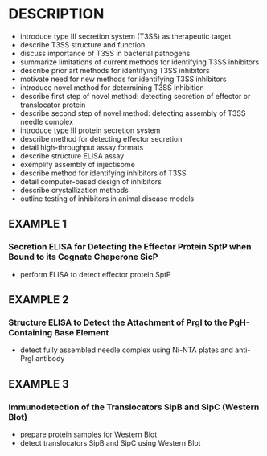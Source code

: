 # DESCRIPTION

- introduce type III secretion system (T3SS) as therapeutic target
- describe T3SS structure and function
- discuss importance of T3SS in bacterial pathogens
- summarize limitations of current methods for identifying T3SS inhibitors
- describe prior art methods for identifying T3SS inhibitors
- motivate need for new methods for identifying T3SS inhibitors
- introduce novel method for determining T3SS inhibition
- describe first step of novel method: detecting secretion of effector or translocator protein
- describe second step of novel method: detecting assembly of T3SS needle complex
- introduce type III protein secretion system
- describe method for detecting effector secretion
- detail high-throughput assay formats
- describe structure ELISA assay
- exemplify assembly of injectisome
- describe method for identifying inhibitors of T3SS
- detail computer-based design of inhibitors
- describe crystallization methods
- outline testing of inhibitors in animal disease models

## EXAMPLE 1

### Secretion ELISA for Detecting the Effector Protein SptP when Bound to its Cognate Chaperone SicP

- perform ELISA to detect effector protein SptP

## EXAMPLE 2

### Structure ELISA to Detect the Attachment of PrgI to the PgH-Containing Base Element

- detect fully assembled needle complex using Ni-NTA plates and anti-PrgI antibody

## EXAMPLE 3

### Immunodetection of the Translocators SipB and SipC (Western Blot)

- prepare protein samples for Western Blot
- detect translocators SipB and SipC using Western Blot

